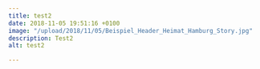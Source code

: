 ```yaml
---
title: test2
date: 2018-11-05 19:51:16 +0100
image: "/upload/2018/11/05/Beispiel_Header_Heimat_Hamburg_Story.jpg"
description: Test2
alt: test2

---
```

